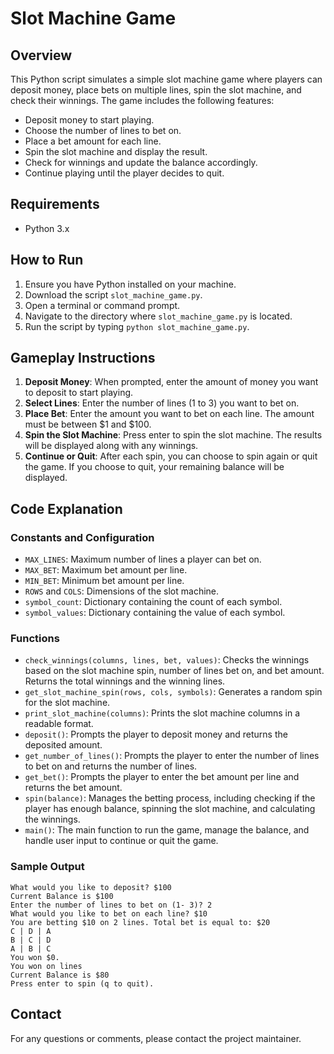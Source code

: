 # Slot Machine Game

## Overview

This Python script simulates a simple slot machine game where players can deposit money, place bets on multiple lines, spin the slot machine, and check their winnings. The game includes the following features:

- Deposit money to start playing.
- Choose the number of lines to bet on.
- Place a bet amount for each line.
- Spin the slot machine and display the result.
- Check for winnings and update the balance accordingly.
- Continue playing until the player decides to quit.

## Requirements

- Python 3.x


## How to Run

1. Ensure you have Python installed on your machine.
2. Download the script `slot_machine_game.py`.
3. Open a terminal or command prompt.
4. Navigate to the directory where `slot_machine_game.py` is located.
5. Run the script by typing `python slot_machine_game.py`.

## Gameplay Instructions

1. **Deposit Money**: When prompted, enter the amount of money you want to deposit to start playing.
2. **Select Lines**: Enter the number of lines (1 to 3) you want to bet on.
3. **Place Bet**: Enter the amount you want to bet on each line. The amount must be between $1 and $100.
4. **Spin the Slot Machine**: Press enter to spin the slot machine. The results will be displayed along with any winnings.
5. **Continue or Quit**: After each spin, you can choose to spin again or quit the game. If you choose to quit, your remaining balance will be displayed.

## Code Explanation

### Constants and Configuration

- `MAX_LINES`: Maximum number of lines a player can bet on.
- `MAX_BET`: Maximum bet amount per line.
- `MIN_BET`: Minimum bet amount per line.
- `ROWS` and `COLS`: Dimensions of the slot machine.
- `symbol_count`: Dictionary containing the count of each symbol.
- `symbol_values`: Dictionary containing the value of each symbol.

### Functions

- `check_winnings(columns, lines, bet, values)`: Checks the winnings based on the slot machine spin, number of lines bet on, and bet amount. Returns the total winnings and the winning lines.
- `get_slot_machine_spin(rows, cols, symbols)`: Generates a random spin for the slot machine.
- `print_slot_machine(columns)`: Prints the slot machine columns in a readable format.
- `deposit()`: Prompts the player to deposit money and returns the deposited amount.
- `get_number_of_lines()`: Prompts the player to enter the number of lines to bet on and returns the number of lines.
- `get_bet()`: Prompts the player to enter the bet amount per line and returns the bet amount.
- `spin(balance)`: Manages the betting process, including checking if the player has enough balance, spinning the slot machine, and calculating the winnings.
- `main()`: The main function to run the game, manage the balance, and handle user input to continue or quit the game.

### Sample Output

```plaintext
What would you like to deposit? $100
Current Balance is $100
Enter the number of lines to bet on (1- 3)? 2
What would you like to bet on each line? $10
You are betting $10 on 2 lines. Total bet is equal to: $20
C | D | A
B | C | D
A | B | C
You won $0.
You won on lines
Current Balance is $80
Press enter to spin (q to quit).

```

## Contact

For any questions or comments, please contact the project maintainer.




